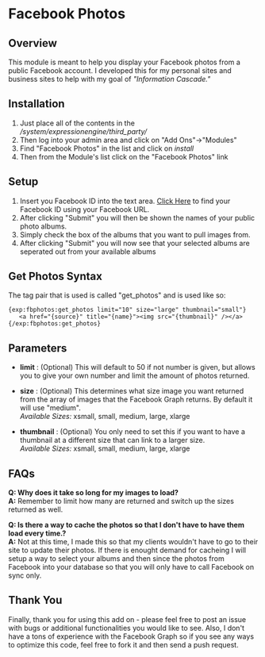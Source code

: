 Facebook Photos
===============

Overview
--------
This module is meant to help you display your Facebook photos from a public Facebook account. I developed this for my personal sites and business sites to help with my goal of _"Information Cascade."_

Installation
------------
1. Just place all of the contents in the _/system/expressionengine/third_party/_
2. Then log into your admin area and click on "Add Ons"->"Modules"
3. Find "Facebook Photos" in the list and click on _install_
4. Then from the Module's list click on the "Facebook Photos" link

Setup
-----
1. Insert you Facebook ID into the text area. [Click Here](http://findmyfacebookid.com) to find your Facebook ID using your Facebook URL.
2. After clicking "Submit" you will then be shown the names of your public photo albums.
3. Simply check the box of the albums that you want to pull images from.
4. After clicking "Submit" you will now see that your selected albums are seperated out from your available albums

Get Photos Syntax
-----------------
The tag pair that is used is called "get_photos" and is used like so:

	{exp:fbphotos:get_photos limit="10" size="large" thumbnail="small"}
  	   <a href="{source}" title="{name}"><img src="{thumbnail}" /></a>
	{/exp:fbphotos:get_photos}

Parameters
----------
- **limit** : (Optional) This will default to 50 if not number is given, but allows you to give your own number and limit the amount of photos returned.
- **size** : (Optional) This determines what size image you want returned from the array of images that the Facebook Graph returns. By default it will use "medium".  
_Available Sizes:_ xsmall, small, medium, large, xlarge

- **thumbnail** : (Optional) You only need to set this if you want to have a thumbnail at a different size that can link to a larger size.  
_Available Sizes:_ xsmall, small, medium, large, xlarge

FAQs
----
**Q: Why does it take so long for my images to load?**  
**A:** Remember to limit how many are returned and switch up the sizes returned as well.

**Q: Is there a way to cache the photos so that I don't have to have them load every time.?**  
**A:** Not at this time, I made this so that my clients wouldn't have to go to their site to update their photos. If there is enought demand for cacheing I will setup a way to select your albums and then since the photos from Facebook into your database so that you will only have to call Facebook on sync only.

Thank You
---------
Finally, thank you for using this add on - please feel free to post an issue with bugs or additional functionalities you would like to see. Also, I don't have a tons of experience with the Facebook Graph so if you see any ways to optimize this code, feel free to fork it and then send a push request.